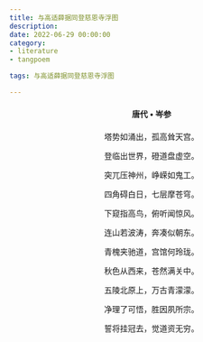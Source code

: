 ```yaml
---
title: 与高适薛据同登慈恩寺浮图
description:
date: 2022-06-29 00:00:00
category:
- literature
- tangpoem

tags: 与高适薛据同登慈恩寺浮图

---
```


<div id="poem-author">
唐代 • 岑参
</div>
<div id="poem-body">
<p class="poem-paragraph">塔势如涌出，孤高耸天宫。</p>
<p class="poem-paragraph">登临出世界，磴道盘虚空。</p>
<p class="poem-paragraph">突兀压神州，峥嵘如鬼工。</p>
<p class="poem-paragraph">四角碍白日，七层摩苍穹。</p>
<p class="poem-paragraph">下窥指高鸟，俯听闻惊风。</p>
<p class="poem-paragraph">连山若波涛，奔凑似朝东。</p>
<p class="poem-paragraph">青槐夹驰道，宫馆何玲珑。</p>
<p class="poem-paragraph">秋色从西来，苍然满关中。</p>
<p class="poem-paragraph">五陵北原上，万古青濛濛。</p>
<p class="poem-paragraph">净理了可悟，胜因夙所宗。</p>
<p class="poem-paragraph">誓将挂冠去，觉道资无穷。</p>

</div>

<style>

#poem-author {
    width: 100%;
    text-align: center;
    margin: 20px 0;
    font-weight: bold;
}
#poem-body {
    width: 100%;
    text-align: center;
}
.poem-paragraph {
    font-family: "仿宋"
}

</style>